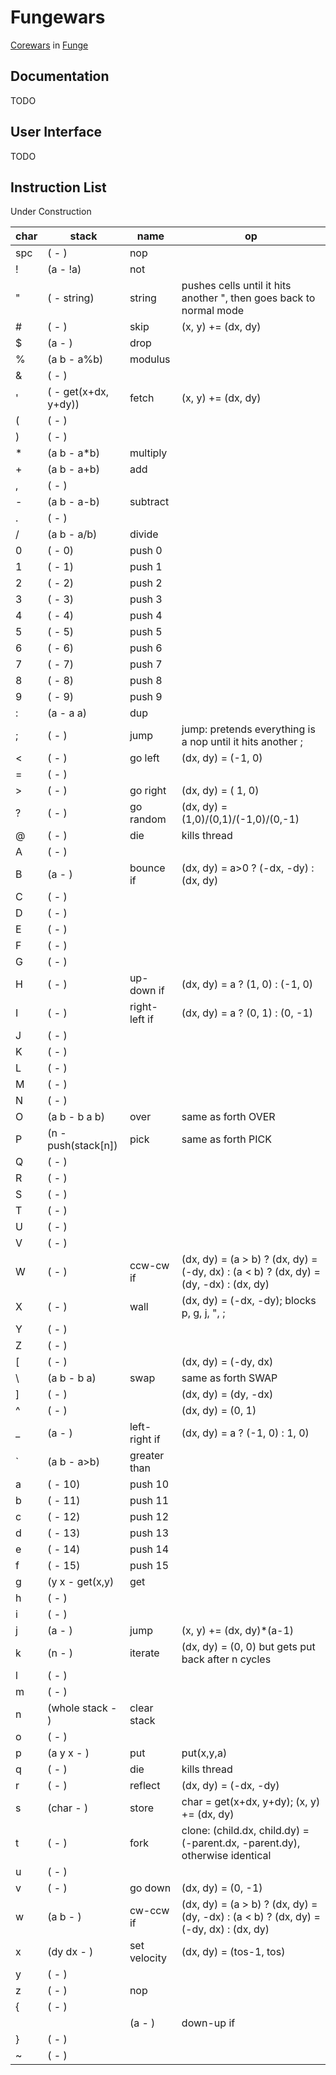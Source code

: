 Fungewars
=========

[Corewars](http://www.corewars.org/) in [Funge](http://quadium.net/funge/spec98.html)

## Documentation

TODO

## User Interface

TODO

## Instruction List

Under Construction

|char| stack                        | name       	|op
|----|------------------------------|---------------|----
|spc |( - )							| nop			| 
|!   |(a - !a)						| not			| 
|"   |( - string)					| string 		| pushes cells until it hits another ", then goes back to normal mode
|#   |( - )							| skip			| (x, y) += (dx, dy)
|$   |(a - )						| drop			| 
|%   |(a b - a%b)					| modulus		| 
|&   |( - )							| 				| 
|'   |( - get(x+dx, y+dy))			| fetch			| (x, y) += (dx, dy)
|(   |( - )							| 				| 
|)   |( - )							| 				| 
|*   |(a b - a*b)					| multiply		| 
|+   |(a b - a+b)					| add			| 
|,   |( - )							| 				| 
|-   |(a b - a-b)					| subtract		| 
|.   |( - )							| 				| 
|/   |(a b - a/b)					| divide		| 
|0   |( - 0)						| push 0		| 
|1   |( - 1)						| push 1		| 
|2   |( - 2)						| push 2		| 
|3   |( - 3)						| push 3		| 
|4   |( - 4)						| push 4		| 
|5   |( - 5)						| push 5		| 
|6   |( - 6)						| push 6		| 
|7   |( - 7)						| push 7		| 
|8   |( - 8)						| push 8		| 
|9   |( - 9)						| push 9		| 
|:   |(a - a a)						| dup			| 
|;   |( - )							| jump			| jump: pretends everything is a nop until it hits another ;
|<   |( - )							| go left		| (dx, dy) = (-1, 0)
|=   |( - )							| 				| 
|>   |( - )							| go right		| (dx, dy) = ( 1, 0)
|?   |( - )							| go random		| (dx, dy) = (1,0)/(0,1)/(-1,0)/(0,-1)
|@   |( - )							| die			| kills thread
|A   |( - )							| 				| 
|B   |(a - )						| bounce if		| (dx, dy) = a>0 ? (-dx, -dy) : (dx, dy)
|C   |( - )							| 				| 
|D   |( - )							| 				| 
|E   |( - )							| 				| 
|F   |( - )							| 				| 
|G   |( - )							| 				| 
|H   |( - )							| up-down if	| (dx, dy) = a ? (1, 0) : (-1, 0)
|I   |( - )							| right-left if	| (dx, dy) = a ? (0, 1) : (0, -1)
|J   |( - )							| 				| 
|K   |( - )							| 				| 
|L   |( - )							| 				| 
|M   |( - )							| 				| 
|N   |( - )							| 				| 
|O   |(a b - b a b)					| over			| same as forth OVER
|P   |(n - push(stack[n])			| pick			| same as forth PICK
|Q   |( - )							| 				| 
|R   |( - )							| 				| 
|S   |( - )							| 				| 
|T   |( - )							| 				| 
|U   |( - )							| 				| 
|V   |( - )							| 				| 
|W   |( - )							| ccw-cw if		| (dx, dy) = (a > b) ? (dx, dy) = (-dy, dx) : (a < b) ? (dx, dy) = (dy, -dx) : (dx, dy)
|X   |( - )							| wall			| (dx, dy) = (-dx, -dy); blocks p, g, j, ", ;
|Y   |( - )							| 				| 
|Z   |( - )							| 				| 
|[   |( - )							| 				| (dx, dy) = (-dy, dx)
|\   |(a b - b a)					| swap			| same as forth SWAP
|]   |( - )							| 				| (dx, dy) = (dy, -dx)
|^   |( - )							| 				| (dx, dy) = (0, 1)
|_   |(a - )						| left-right if	| (dx, dy) = a ? (-1, 0) : 1, 0)
|`   |(a b - a>b)					| greater than	| 
|a   |( - 10)						| push 10		| 
|b   |( - 11)						| push 11		| 
|c   |( - 12)						| push 12		| 
|d   |( - 13)						| push 13		| 
|e   |( - 14)						| push 14		| 
|f   |( - 15)						| push 15		| 
|g   |(y x - get(x,y)				| get			| 
|h   |( - )							| 				| 
|i   |( - )							| 				| 
|j   |(a - )						| jump			| (x, y) += (dx, dy)*(a-1)
|k   |(n - )						| iterate		| (dx, dy) = (0, 0) but gets put back after n cycles
|l   |( - )							| 				| 
|m   |( - )							| 				| 
|n   |(whole stack - )				| clear stack	| 
|o   |( - )							| 				| 
|p   |(a y x - )					| put			| put(x,y,a)
|q   |( - )							| die			| kills thread
|r   |( - )							| reflect		| (dx, dy) = (-dx, -dy)
|s   |(char - )						| store			| char = get(x+dx, y+dy); (x, y) += (dx, dy)
|t   |( - )							| fork			| clone: (child.dx, child.dy) = (-parent.dx, -parent.dy), otherwise identical
|u   |( - )							| 				| 
|v   |( - )							| go down		| (dx, dy) = (0, -1)
|w   |(a b - )						| cw-ccw if		| (dx, dy) = (a > b) ? (dx, dy) = (dy, -dx) : (a < b) ? (dx, dy) = (-dy, dx) : (dx, dy)
|x   |(dy dx - )					| set velocity	| (dx, dy) = (tos-1, tos)
|y   |( - )							| 				| 
|z   |( - )							| nop			| 
|{   |( - )							| 				| 
||   |(a - )						| down-up if	| (dx, dy) = a ? (0, -1) : (0, 1)
|}   |( - )							| 				| 
|~   |( - )							| 				| 
